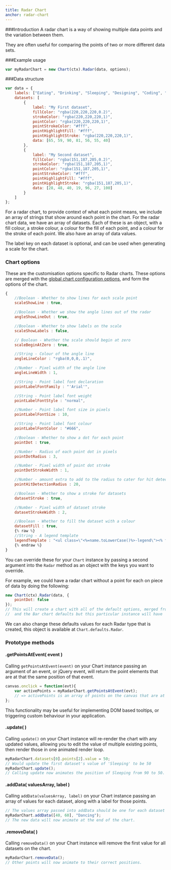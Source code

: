 ```yaml
---
title: Radar Chart
anchor: radar-chart
---
```


###Introduction
A radar chart is a way of showing multiple data points and the variation between them.

They are often useful for comparing the points of two or more different data sets.

<div class="canvas-holder">
	<canvas width="250" height="125"></canvas>
</div>

###Example usage

```javascript
var myRadarChart = new Chart(ctx).Radar(data, options);
```

###Data structure
```javascript
var data = {
	labels: ["Eating", "Drinking", "Sleeping", "Designing", "Coding", "Cycling", "Running"],
	datasets: [
		{
			label: "My First dataset",
			fillColor: "rgba(220,220,220,0.2)",
			strokeColor: "rgba(220,220,220,1)",
			pointColor: "rgba(220,220,220,1)",
			pointStrokeColor: "#fff",
			pointHighlightFill: "#fff",
			pointHighlightStroke: "rgba(220,220,220,1)",
			data: [65, 59, 90, 81, 56, 55, 40]
		},
		{
			label: "My Second dataset",
			fillColor: "rgba(151,187,205,0.2)",
			strokeColor: "rgba(151,187,205,1)",
			pointColor: "rgba(151,187,205,1)",
			pointStrokeColor: "#fff",
			pointHighlightFill: "#fff",
			pointHighlightStroke: "rgba(151,187,205,1)",
			data: [28, 48, 40, 19, 96, 27, 100]
		}
	]
};
```
For a radar chart, to provide context of what each point means, we include an array of strings that show around each point in the chart.
For the radar chart data, we have an array of datasets. Each of these is an object, with a fill colour, a stroke colour, a colour for the fill of each point, and a colour for the stroke of each point. We also have an array of data values.

The label key on each dataset is optional, and can be used when generating a scale for the chart.

### Chart options

These are the customisation options specific to Radar charts. These options are merged with the [global chart configuration options](#getting-started-global-chart-configuration), and form the options of the chart.


```javascript
{
	//Boolean - Whether to show lines for each scale point
	scaleShowLine : true,

	//Boolean - Whether we show the angle lines out of the radar
	angleShowLineOut : true,

	//Boolean - Whether to show labels on the scale
	scaleShowLabels : false,

	// Boolean - Whether the scale should begin at zero
	scaleBeginAtZero : true,

	//String - Colour of the angle line
	angleLineColor : "rgba(0,0,0,.1)",

	//Number - Pixel width of the angle line
	angleLineWidth : 1,

	//String - Point label font declaration
	pointLabelFontFamily : "'Arial'",

	//String - Point label font weight
	pointLabelFontStyle : "normal",

	//Number - Point label font size in pixels
	pointLabelFontSize : 10,

	//String - Point label font colour
	pointLabelFontColor : "#666",

	//Boolean - Whether to show a dot for each point
	pointDot : true,

	//Number - Radius of each point dot in pixels
	pointDotRadius : 3,

	//Number - Pixel width of point dot stroke
	pointDotStrokeWidth : 1,

	//Number - amount extra to add to the radius to cater for hit detection outside the drawn point
	pointHitDetectionRadius : 20,

	//Boolean - Whether to show a stroke for datasets
	datasetStroke : true,

	//Number - Pixel width of dataset stroke
	datasetStrokeWidth : 2,

	//Boolean - Whether to fill the dataset with a colour
	datasetFill : true,
	{% raw %}
	//String - A legend template
	legendTemplate : "<ul class=\"<%=name.toLowerCase()%>-legend\"><% for (var i=0; i<datasets.length; i++){%><li><span style=\"background-color:<%=datasets[i].strokeColor%>\"></span><%if(datasets[i].label){%><%=datasets[i].label%><%}%></li><%}%></ul>"
	{% endraw %}
}
```


You can override these for your `Chart` instance by passing a second argument into the `Radar` method as an object with the keys you want to override.

For example, we could have a radar chart without a point for each on piece of data by doing the following:

```javascript
new Chart(ctx).Radar(data, {
	pointDot: false
});
// This will create a chart with all of the default options, merged from the global config,
//  and the Bar chart defaults but this particular instance will have `pointDot` set to false.
```

We can also change these defaults values for each Radar type that is created, this object is available at `Chart.defaults.Radar`.


### Prototype methods

#### .getPointsAtEvent( event )

Calling `getPointsAtEvent(event)` on your Chart instance passing an argument of an event, or jQuery event, will return the point elements that are at that the same position of that event.

```javascript
canvas.onclick = function(evt){
	var activePoints = myRadarChart.getPointsAtEvent(evt);
	// => activePoints is an array of points on the canvas that are at the same position as the click event.
};
```

This functionality may be useful for implementing DOM based tooltips, or triggering custom behaviour in your application.

#### .update( )

Calling `update()` on your Chart instance will re-render the chart with any updated values, allowing you to edit the value of multiple existing points, then render those in one animated render loop.

```javascript
myRadarChart.datasets[0].points[2].value = 50;
// Would update the first dataset's value of 'Sleeping' to be 50
myRadarChart.update();
// Calling update now animates the position of Sleeping from 90 to 50.
```

#### .addData( valuesArray, label )

Calling `addData(valuesArray, label)` on your Chart instance passing an array of values for each dataset, along with a label for those points.

```javascript
// The values array passed into addData should be one for each dataset in the chart
myRadarChart.addData([40, 60], "Dancing");
// The new data will now animate at the end of the chart.
```

#### .removeData( )

Calling `removeData()` on your Chart instance will remove the first value for all datasets on the chart.

```javascript
myRadarChart.removeData();
// Other points will now animate to their correct positions.
```